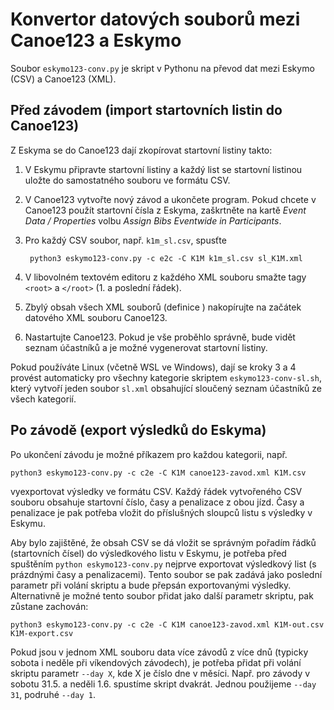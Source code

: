 # Konvertor datových souborů mezi Canoe123 a Eskymo

Soubor `eskymo123-conv.py` je skript v Pythonu na převod dat mezi Eskymo (CSV)
a Canoe123 (XML).

## Před závodem (import startovních listin do Canoe123)

Z Eskyma se do Canoe123 dají zkopírovat startovní listiny
takto:

1. V Eskymu připravte startovní listiny a každý list se startovní listinou
   uložte do samostatného souboru ve formátu CSV.

1. V Canoe123 vytvořte nový závod a ukončete program. Pokud chcete v Canoe123
   použít startovní čísla z Eskyma, zaškrtněte na kartě _Event Data
   / Properties_ volbu _Assign Bibs Eventwide in Participants_.

1. Pro každý CSV soubor, např. `k1m_sl.csv`, spusťte

        python3 eskymo123-conv.py -c e2c -C K1M k1m_sl.csv sl_K1M.xml

1. V libovolném textovém editoru z každého XML souboru smažte tagy `<root>`
   a `</root>` (1. a poslední řádek).

1. Zbylý obsah všech XML souborů (definice <Participants>) nakopírujte na
   začátek datového XML souboru Canoe123.

1. Nastartujte Canoe123. Pokud je vše proběhlo správně, bude vidět seznam
   účastníků a je možné vygenerovat startovní listiny.

Pokud používáte Linux (včetně WSL ve Windows), dají se kroky 3 a 4 provést
automaticky pro všechny kategorie skriptem `eskymo123-conv-sl.sh`, který vytvoří
jeden soubor `sl.xml` obsahující sloučený seznam účastníků ze všech kategorií.

## Po závodě (export výsledků do Eskyma)

Po ukončení závodu je možné příkazem pro každou kategorii, např.

    python3 eskymo123-conv.py -c c2e -C K1M canoe123-zavod.xml K1M.csv

vyexportovat výsledky ve formátu CSV. Každý řádek vytvořeného CSV souboru
obsahuje startovní číslo, časy a penalizace z obou jízd. Časy a penalizace je
pak potřeba vložit do příslušných sloupců listu s výsledky v Eskymu.

Aby bylo zajištěné, že obsah CSV se dá vložit se správným pořadím řádků
(startovních čísel) do výsledkového listu v Eskymu, je potřeba před spuštěním
`python eskymo123-conv.py` nejprve exportovat výsledkový list (s prázdnými časy
a penalizacemi). Tento soubor se pak zadává jako poslední parametr při volání
skriptu a bude přepsán exportovanými výsledky. Alternativně je možné tento
soubor přidat jako další parametr skriptu, pak zůstane zachován:

    python3 eskymo123-conv.py -c c2e -C K1M canoe123-zavod.xml K1M-out.csv K1M-export.csv

Pokud jsou v jednom XML souboru data více závodů z více dnů (typicky sobota
i neděle při víkendových závodech), je potřeba přidat při volání skriptu
parametr `--day X`, kde X je číslo dne v měsíci. Např. pro závody v sobotu
31.5. a neděli 1.6. spustíme skript dvakrát. Jednou použijeme `--day 31`,
podruhé `--day 1`.
